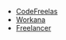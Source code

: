 - [CodeFreelas](https://codefreelas.com/)
- [Workana](http://freelancer.workana.com/)
- [Freelancer](https://www.freelancer.com/)
